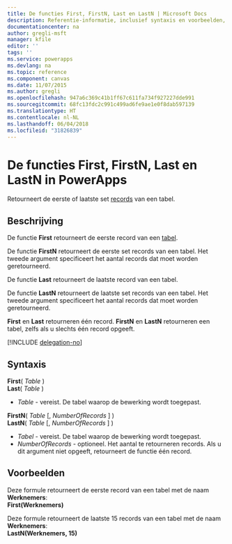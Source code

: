```yaml
---
title: De functies First, FirstN, Last en LastN | Microsoft Docs
description: Referentie-informatie, inclusief syntaxis en voorbeelden, voor de functies First, FirstN, Last en LastN in PowerApps
documentationcenter: na
author: gregli-msft
manager: kfile
editor: ''
tags: ''
ms.service: powerapps
ms.devlang: na
ms.topic: reference
ms.component: canvas
ms.date: 11/07/2015
ms.author: gregli
ms.openlocfilehash: 947a6c369c41b1ff67c611fa734f927227dde991
ms.sourcegitcommit: 68fc13fdc2c991c499ad6fe9ae1e0f8dab597139
ms.translationtype: HT
ms.contentlocale: nl-NL
ms.lasthandoff: 06/04/2018
ms.locfileid: "31826839"
---
```

# <a name="first-firstn-last-and-lastn-functions-in-powerapps"></a>De functies First, FirstN, Last en LastN in PowerApps
Retourneert de eerste of laatste set [records](../working-with-tables.md#records) van een tabel.

## <a name="description"></a>Beschrijving
De functie **First** retourneert de eerste record van een [tabel](../working-with-tables.md).

De functie **FirstN** retourneert de eerste set records van een tabel. Het tweede argument specificeert het aantal records dat moet worden geretourneerd.

De functie **Last** retourneert de laatste record van een tabel.

De functie **LastN** retourneert de laatste set records van een tabel. Het tweede argument specificeert het aantal records dat moet worden geretourneerd.

**First** en **Last** retourneren één record.  **FirstN** en **LastN** retourneren een tabel, zelfs als u slechts één record opgeeft.

[!INCLUDE [delegation-no](../../../includes/delegation-no.md)]

## <a name="syntax"></a>Syntaxis
**First**( *Table* )<br>**Last**( *Table* )

* *Table* - vereist. De tabel waarop de bewerking wordt toegepast.

**FirstN**( *Table* [, *NumberOfRecords* ] )<br>**LastN**( *Table* [, *NumberOfRecords* ] )

* *Tabel* - vereist. De tabel waarop de bewerking wordt toegepast.
* *NumberOfRecords* - optioneel.  Het aantal te retourneren records. Als u dit argument niet opgeeft, retourneert de functie één record.

## <a name="examples"></a>Voorbeelden
Deze formule retourneert de eerste record van een tabel met de naam **Werknemers**:<br>
**First(Werknemers)**

Deze formule retourneert de laatste 15 records van een tabel met de naam **Werknemers**:<br>
**LastN(Werknemers, 15)**

